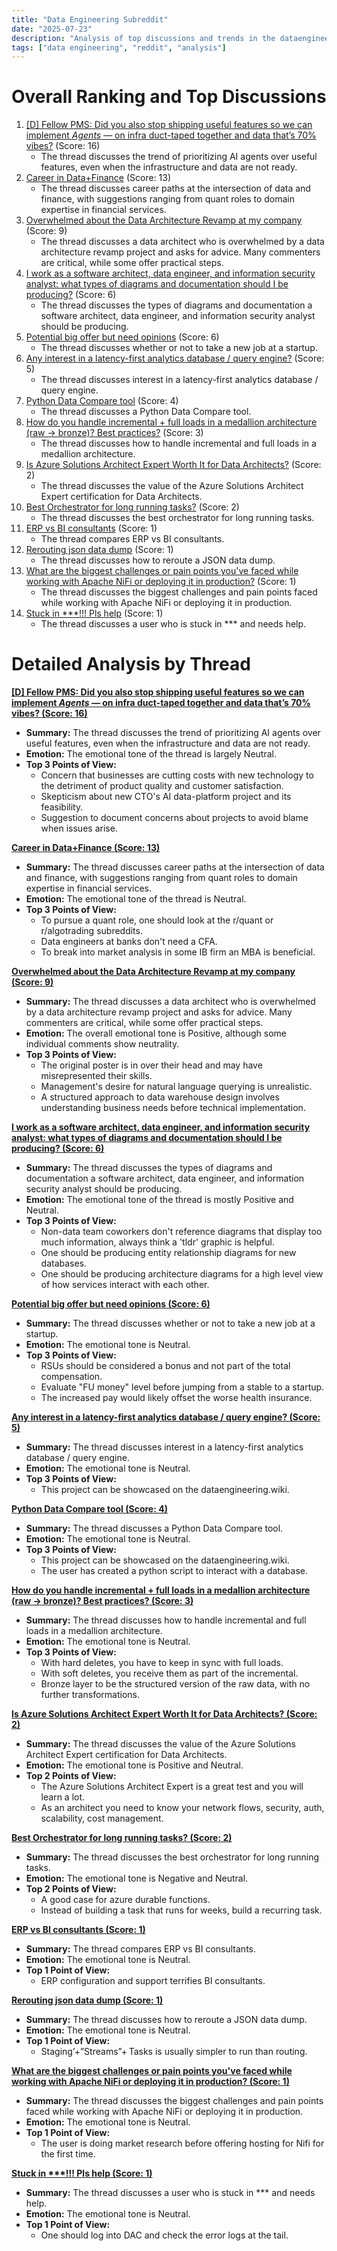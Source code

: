 ```yaml
---
title: "Data Engineering Subreddit"
date: "2025-07-23"
description: "Analysis of top discussions and trends in the dataengineering subreddit"
tags: ["data engineering", "reddit", "analysis"]
---
```


# Overall Ranking and Top Discussions
1.  [[D] Fellow PMS: Did you also stop shipping useful features so we can implement *Agents* — on infra duct-taped together and data that’s 70% vibes?](https://www.reddit.com/r/dataengineering/comments/1m7h2dh/fellow_pms_did_you_also_stop_shipping_useful/) (Score: 16)
    *   The thread discusses the trend of prioritizing AI agents over useful features, even when the infrastructure and data are not ready.
2.  [Career in Data+Finance](https://www.reddit.com/r/dataengineering/comments/1m73v8c/career_in_datafinance/) (Score: 13)
    *   The thread discusses career paths at the intersection of data and finance, with suggestions ranging from quant roles to domain expertise in financial services.
3.  [Overwhelmed about the Data Architecture Revamp at my company](https://www.reddit.com/r/dataengineering/comments/1m77ztz/overwhelmed_about_the_data_architecture_revamp_at/) (Score: 9)
    *   The thread discusses a data architect who is overwhelmed by a data architecture revamp project and asks for advice. Many commenters are critical, while some offer practical steps.
4.  [I work as a software architect, data engineer, and information security analyst: what types of diagrams and documentation should I be producing?](https://www.reddit.com/r/dataengineering/comments/1m79l9n/i_work_as_a_software_architect_data_engineer_and/) (Score: 6)
    *   The thread discusses the types of diagrams and documentation a software architect, data engineer, and information security analyst should be producing.
5.  [Potential big offer but need opinions](https://www.reddit.com/r/dataengineering/comments/1m7b9xc/potential_big_offer_but_need_opinions/) (Score: 6)
    *   The thread discusses whether or not to take a new job at a startup.
6.  [Any interest in a latency-first analytics database / query engine?](https://www.reddit.com/r/dataengineering/comments/1m7gtu1/any_interest_in_a_latencyfirst_analytics_database/) (Score: 5)
    *   The thread discusses interest in a latency-first analytics database / query engine.
7.  [Python Data Compare tool](https://www.reddit.com/r/dataengineering/comments/1m7gnrx/python_data_compare_tool/) (Score: 4)
    *   The thread discusses a Python Data Compare tool.
8.  [How do you handle incremental + full loads in a medallion architecture (raw → bronze)? Best practices?](https://www.reddit.com/r/dataengineering/comments/1m7hlxu/how_do_you_handle_incremental_full_loads_in_a/) (Score: 3)
    *   The thread discusses how to handle incremental and full loads in a medallion architecture.
9.  [Is Azure Solutions Architect Expert Worth It for Data Architects?](https://www.reddit.com/r/dataengineering/comments/1m764pt/is_azure_solutions_architect_expert_worth_it_for/) (Score: 2)
    *   The thread discusses the value of the Azure Solutions Architect Expert certification for Data Architects.
10. [Best Orchestrator for long running tasks?](https://www.reddit.com/r/dataengineering/comments/1m7b6tx/best_orchestrator_for_long_running_tasks/) (Score: 2)
    *   The thread discusses the best orchestrator for long running tasks.
11. [ERP vs BI consultants](https://www.reddit.com/r/dataengineering/comments/1m7ak0x/erp_vs_bi_consultants/) (Score: 1)
    *   The thread compares ERP vs BI consultants.
12. [Rerouting json data dump](https://www.reddit.com/r/dataengineering/comments/1m7dx88/rerouting_json_data_dump/) (Score: 1)
    *   The thread discusses how to reroute a JSON data dump.
13. [What are the biggest challenges or pain points you've faced while working with Apache NiFi or deploying it in production?](https://www.reddit.com/r/dataengineering/comments/1m7f86q/what_are_the_biggest_challenges_or_pain_points/) (Score: 1)
    *   The thread discusses the biggest challenges and pain points faced while working with Apache NiFi or deploying it in production.
14. [Stuck in ***!!! Pls help](https://www.reddit.com/r/dataengineering/comments/1m7ixpv/stuck_in_hell_pls_help/) (Score: 1)
    *   The thread discusses a user who is stuck in *** and needs help.

# Detailed Analysis by Thread
**[[D] Fellow PMS: Did you also stop shipping useful features so we can implement *Agents* — on infra duct-taped together and data that’s 70% vibes? (Score: 16)](https://www.reddit.com/r/dataengineering/comments/1m7h2dh/fellow_pms_did_you_also_stop_shipping_useful/)**
*  **Summary:** The thread discusses the trend of prioritizing AI agents over useful features, even when the infrastructure and data are not ready.
*  **Emotion:** The emotional tone of the thread is largely Neutral.
*  **Top 3 Points of View:**
    *   Concern that businesses are cutting costs with new technology to the detriment of product quality and customer satisfaction.
    *   Skepticism about new CTO's AI data-platform project and its feasibility.
    *   Suggestion to document concerns about projects to avoid blame when issues arise.

**[Career in Data+Finance (Score: 13)](https://www.reddit.com/r/dataengineering/comments/1m73v8c/career_in_datafinance/)**
*  **Summary:** The thread discusses career paths at the intersection of data and finance, with suggestions ranging from quant roles to domain expertise in financial services.
*  **Emotion:** The emotional tone of the thread is Neutral.
*  **Top 3 Points of View:**
    *   To pursue a quant role, one should look at the r/quant or r/algotrading subreddits.
    *   Data engineers at banks don't need a CFA.
    *   To break into market analysis in some IB firm an MBA is beneficial.

**[Overwhelmed about the Data Architecture Revamp at my company (Score: 9)](https://www.reddit.com/r/dataengineering/comments/1m77ztz/overwhelmed_about_the_data_architecture_revamp_at/)**
*  **Summary:** The thread discusses a data architect who is overwhelmed by a data architecture revamp project and asks for advice. Many commenters are critical, while some offer practical steps.
*  **Emotion:** The overall emotional tone is Positive, although some individual comments show neutrality.
*  **Top 3 Points of View:**
    *   The original poster is in over their head and may have misrepresented their skills.
    *   Management's desire for natural language querying is unrealistic.
    *   A structured approach to data warehouse design involves understanding business needs before technical implementation.

**[I work as a software architect, data engineer, and information security analyst: what types of diagrams and documentation should I be producing? (Score: 6)](https://www.reddit.com/r/dataengineering/comments/1m79l9n/i_work_as_a_software_architect_data_engineer_and/)**
*  **Summary:** The thread discusses the types of diagrams and documentation a software architect, data engineer, and information security analyst should be producing.
*  **Emotion:** The emotional tone of the thread is mostly Positive and Neutral.
*  **Top 3 Points of View:**
    *   Non-data team coworkers don't reference diagrams that display too much information, always think a 'tldr' graphic is helpful.
    *   One should be producing entity relationship diagrams for new databases.
    *   One should be producing architecture diagrams for a high level view of how services interact with each other.

**[Potential big offer but need opinions (Score: 6)](https://www.reddit.com/r/dataengineering/comments/1m7b9xc/potential_big_offer_but_need_opinions/)**
*  **Summary:** The thread discusses whether or not to take a new job at a startup.
*  **Emotion:** The emotional tone is Neutral.
*  **Top 3 Points of View:**
    *   RSUs should be considered a bonus and not part of the total compensation.
    *   Evaluate "FU money" level before jumping from a stable to a startup.
    *   The increased pay would likely offset the worse health insurance.

**[Any interest in a latency-first analytics database / query engine? (Score: 5)](https://www.reddit.com/r/dataengineering/comments/1m7gtu1/any_interest_in_a_latencyfirst_analytics_database/)**
*  **Summary:** The thread discusses interest in a latency-first analytics database / query engine.
*  **Emotion:** The emotional tone is Neutral.
*  **Top 3 Points of View:**
    *   This project can be showcased on the dataengineering.wiki.

**[Python Data Compare tool (Score: 4)](https://www.reddit.com/r/dataengineering/comments/1m7gnrx/python_data_compare_tool/)**
*  **Summary:** The thread discusses a Python Data Compare tool.
*  **Emotion:** The emotional tone is Neutral.
*  **Top 3 Points of View:**
    *   This project can be showcased on the dataengineering.wiki.
    *   The user has created a python script to interact with a database.

**[How do you handle incremental + full loads in a medallion architecture (raw → bronze)? Best practices? (Score: 3)](https://www.reddit.com/r/dataengineering/comments/1m7hlxu/how_do_you_handle_incremental_full_loads_in_a/)**
*  **Summary:** The thread discusses how to handle incremental and full loads in a medallion architecture.
*  **Emotion:** The emotional tone is Neutral.
*  **Top 3 Points of View:**
    *   With hard deletes, you have to keep in sync with full loads.
    *   With soft deletes, you receive them as part of the incremental.
    *   Bronze layer to be the structured version of the raw data, with no further transformations.

**[Is Azure Solutions Architect Expert Worth It for Data Architects? (Score: 2)](https://www.reddit.com/r/dataengineering/comments/1m764pt/is_azure_solutions_architect_expert_worth_it_for/)**
*  **Summary:** The thread discusses the value of the Azure Solutions Architect Expert certification for Data Architects.
*  **Emotion:** The emotional tone is Positive and Neutral.
*  **Top 2 Points of View:**
    *   The Azure Solutions Architect Expert is a great test and you will learn a lot.
    *   As an architect you need to know your network flows, security, auth, scalability, cost management.

**[Best Orchestrator for long running tasks? (Score: 2)](https://www.reddit.com/r/dataengineering/comments/1m7b6tx/best_orchestrator_for_long_running_tasks/)**
*  **Summary:** The thread discusses the best orchestrator for long running tasks.
*  **Emotion:** The emotional tone is Negative and Neutral.
*  **Top 2 Points of View:**
    *   A good case for azure durable functions.
    *   Instead of building a task that runs for weeks, build a recurring task.

**[ERP vs BI consultants (Score: 1)](https://www.reddit.com/r/dataengineering/comments/1m7ak0x/erp_vs_bi_consultants/)**
*  **Summary:** The thread compares ERP vs BI consultants.
*  **Emotion:** The emotional tone is Neutral.
*  **Top 1 Point of View:**
    *   ERP configuration and support terrifies BI consultants.

**[Rerouting json data dump (Score: 1)](https://www.reddit.com/r/dataengineering/comments/1m7dx88/rerouting_json_data_dump/)**
*  **Summary:** The thread discusses how to reroute a JSON data dump.
*  **Emotion:** The emotional tone is Neutral.
*  **Top 1 Point of View:**
    *   Staging’+”Streams”+ Tasks is usually simpler to run than routing.

**[What are the biggest challenges or pain points you've faced while working with Apache NiFi or deploying it in production? (Score: 1)](https://www.reddit.com/r/dataengineering/comments/1m7f86q/what_are_the_biggest_challenges_or_pain_points/)**
*  **Summary:** The thread discusses the biggest challenges and pain points faced while working with Apache NiFi or deploying it in production.
*  **Emotion:** The emotional tone is Neutral.
*  **Top 1 Point of View:**
    *   The user is doing market research before offering hosting for Nifi for the first time.

**[Stuck in ***!!! Pls help (Score: 1)](https://www.reddit.com/r/dataengineering/comments/1m7ixpv/stuck_in_hell_pls_help/)**
*  **Summary:** The thread discusses a user who is stuck in *** and needs help.
*  **Emotion:** The emotional tone is Neutral.
*  **Top 1 Point of View:**
    *   One should log into DAC and check the error logs at the tail.
